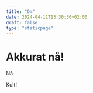 ```yaml
---
title: "Om"
date: 2024-04-11T13:30:50+02:00
draft: false
type: "staticpage"
---
```


# Akkurat nå!

Nå

Kult!
